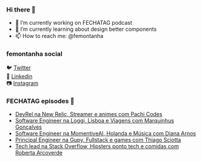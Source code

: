 ### Hi there 👋

- 🔭 I’m currently working on FECHATAG podcast
- 🌱 I’m currently learning about design better components
- 📫 How to reach me: @femontanha

### femontanha social

🐦 [Twitter](https://twitter.com/femontanha)<br>
💼 [Linkedin](https://www.linkedin.com/in/femontanha)<br>
📷 [Instagram](http://instagram.com/fellipeazambuja)<br>

### FECHATAG episodes 🎤

<!-- BLOG-POST-LIST:START -->
- [DevRel na New Relic, Streamer e animes com Pachi Codes](https://anchor.fm/fechatagpodcast/episodes/DevRel-na-New-Relic--Streamer-e-animes-com-Pachi-Codes-e165a4l)
- [Software Engineer na Loggi, Lisboa e Viagens com Marquinhus Gonçalves](https://anchor.fm/fechatagpodcast/episodes/Software-Engineer-na-Loggi--Lisboa-e-Viagens-com-Marquinhus-Gonalves-e160jbj)
- [Software Engineer na MomentiveAI, Holanda e Música com Diana Arnos](https://anchor.fm/fechatagpodcast/episodes/Software-Engineer-na-MomentiveAI--Holanda-e-Msica-com-Diana-Arnos-e15qrdv)
- [Principal Engineer na Gupy, Fullstack e games com Thiago Sciotta](https://anchor.fm/fechatagpodcast/episodes/Principal-Engineer-na-Gupy--Fullstack-e-games-com-Thiago-Sciotta-e15m2dg)
- [Tech lead na Stack Overflow, Hipsters ponto tech e comidas com Roberta Arcoverde](https://anchor.fm/fechatagpodcast/episodes/Tech-lead-na-Stack-Overflow--Hipsters-ponto-tech-e-comidas-com-Roberta-Arcoverde-e15gg5q)
<!-- BLOG-POST-LIST:END -->